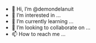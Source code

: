 - 👋 Hi, I’m @demondelanuit
- 👀 I’m interested in ...
- 🌱 I’m currently learning ...
- 💞️ I’m looking to collaborate on ...
- 📫 How to reach me ...

<!---
demondelanuit/demondelanuit is a ✨ special ✨ repository because its `README.md` (this file) appears on your GitHub profile.
You can click the Preview link to take a look at your changes.
--->

